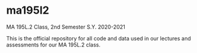 # ma195l2
MA 195L.2 Class, 2nd Semester S.Y. 2020-2021

This is the official repository for all code and data used in our lectures and assessments for our MA 195L.2 class.
